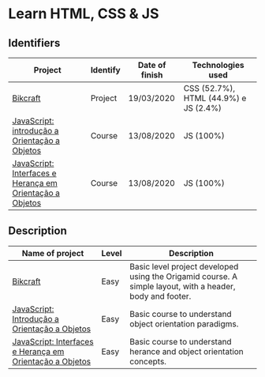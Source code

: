 # Learn HTML, CSS & JS

## Identifiers

Project | Identify | Date of finish | Technologies used
---------------- | ---------------- | -------------- | --------------
[Bikcraft](#) | Project | 19/03/2020 | CSS (52.7%), HTML (44.9%) e JS (2.4%)
[JavaScript: introdução a Orientação a Objetos](#) | Course | 13/08/2020 | JS (100%)
[JavaScript: Interfaces e Herança em Orientação a Objetos](#) | Course | 13/08/2020 | JS (100%)

## Description

Name of project | Level | Description
---------------- | -------| --------------
[Bikcraft](#) | Easy | Basic level project developed using the Origamid course. A simple layout, with a header, body and footer.
[JavaScript: Introdução a Orientação a Objetos](#) | Easy | Basic course to understand object orientation paradigms.
[JavaScript: Interfaces e Herança em Orientação a Objetos](#) | Easy | Basic course to understand herance and object orientation concepts.
